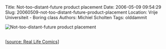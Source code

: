 Title: Not-too-distant-future product placement
Date: 2006-05-09 09:54:29
Slug: 20060509-not-too-distant-future-product-placement
Location: Vrije Universiteit - Boring class
Authors: Michiel Scholten
Tags: olddammit

<div class="content-image"><div><img src="/~mbscholt/images/content/rl_comics_20060508_1653.png" alt="Not-too-distant-future product placement" title="Not-too-distant-future product placement" /></div></div>
<br style="clear: both;" />
<p>[<a href="http://www.reallifecomics.com/archive/060508.html">source: Real Life Comics</a>]</p>
